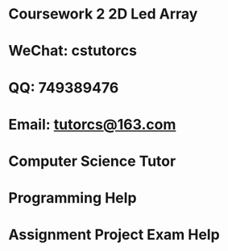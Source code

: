 # Coursework 2 2D Led Array
# WeChat: cstutorcs

# QQ: 749389476

# Email: tutorcs@163.com

# Computer Science Tutor

# Programming Help

# Assignment Project Exam Help
